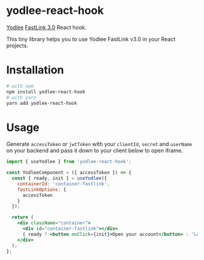 yodlee-react-hook
=================

[Yodlee](https://www.yodlee.com/) [FastLink 3.0](https://developer.yodlee.com/docs/fastlink/3.0/product-guide) React hook.

This tiny library helps you to use Yodlee FastLink v3.0 in your React projects.

Installation
============

```bash
# with npm
npm install yodlee-react-hook
# with yarn
yarn add yodlee-react-hook
```

Usage
=====

Generate `accessToken` or `jwtToken` with your `clientId`, `secret` and `userName` on your backend and pass it down to your client below to open iframe. 

```jsx
import { useYodlee } from 'yodlee-react-hook';

const YodleeComponent = ({ accessToken }) => {
  const { ready, init } = useYodlee({
    containerId: 'container-fastlink',
    fastLinkOptions: {
      accessToken
    }
  });

  return (
    <div className="container">
      <div id="container-fastlink"></div>
      { ready ? <button onClick={init}>Open your account</button> : 'Loading...' }
    </div>
  );
};
```
